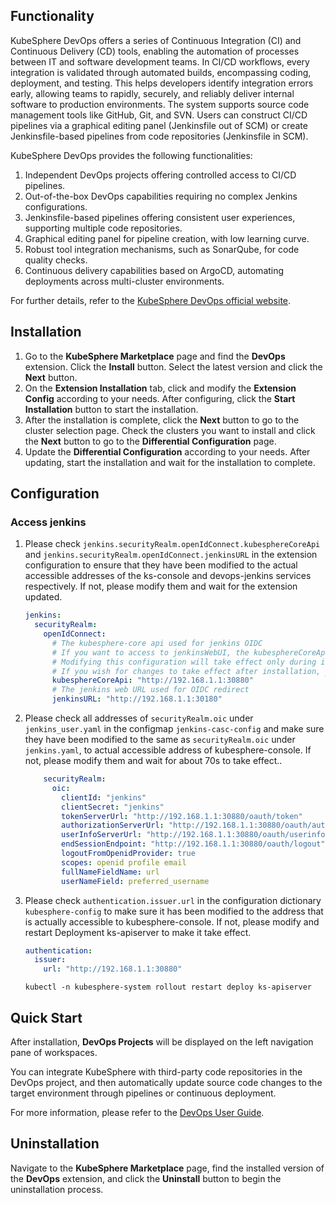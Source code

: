 ## Functionality

KubeSphere DevOps offers a series of Continuous Integration (CI) and Continuous Delivery (CD) tools, enabling the automation of processes between IT and software development teams.
In CI/CD workflows, every integration is validated through automated builds, encompassing coding, deployment, and testing. This helps developers identify integration errors early, allowing teams to rapidly, securely, and reliably deliver internal software to production environments.
The system supports source code management tools like GitHub, Git, and SVN.
Users can construct CI/CD pipelines via a graphical editing panel (Jenkinsfile out of SCM) or create Jenkinsfile-based pipelines from code repositories (Jenkinsfile in SCM).

KubeSphere DevOps provides the following functionalities:

1. Independent DevOps projects offering controlled access to CI/CD pipelines.
2. Out-of-the-box DevOps capabilities requiring no complex Jenkins configurations.
3. Jenkinsfile-based pipelines offering consistent user experiences, supporting multiple code repositories.
4. Graphical editing panel for pipeline creation, with low learning curve.
5. Robust tool integration mechanisms, such as SonarQube, for code quality checks.
6. Continuous delivery capabilities based on ArgoCD, automating deployments across multi-cluster environments.

For further details, refer to the [KubeSphere DevOps official website](https://www.kubesphere.io/devops/).

## Installation

1. Go to the **KubeSphere Marketplace** page and find the **DevOps** extension. Click the **Install** button. Select the latest version and click the **Next** button.
2. On the **Extension Installation** tab, click and modify the **Extension Config** according to your needs. After configuring, click the **Start Installation** button to start the installation.
3. After the installation is complete, click the **Next** button to go to the cluster selection page. Check the clusters you want to install and click the **Next** button to go to the **Differential Configuration** page.
4. Update the **Differential Configuration** according to your needs. After updating, start the installation and wait for the installation to complete.

## Configuration

### Access jenkins

1. Please check `jenkins.securityRealm.openIdConnect.kubesphereCoreApi` and `jenkins.securityRealm.openIdConnect.jenkinsURL` in the extension configuration to ensure that they have been modified to the actual accessible addresses of the ks-console and devops-jenkins services respectively. If not, please modify them and wait for the extension updated.

    ```yaml
    jenkins:
      securityRealm:
        openIdConnect:
          # The kubesphere-core api used for jenkins OIDC
          # If you want to access to jenkinsWebUI, the kubesphereCoreApi must be specified and browser-accessible
          # Modifying this configuration will take effect only during installation
          # If you wish for changes to take effect after installation, you need to update the jenkins-casc-config ConfigMap, copy the securityRealm configuration from jenkins.yaml to jenkins_user.yaml, save, and wait for approximately 70 seconds for the changes to take effect.
          kubesphereCoreApi: "http://192.168.1.1:30880"
          # The jenkins web URL used for OIDC redirect
          jenkinsURL: "http://192.168.1.1:30180"
    ```

2. Please check all addresses of `securityRealm.oic` under `jenkins_user.yaml` in the configmap `jenkins-casc-config` and make sure they have been modified to the same as `securityRealm.oic` under `jenkins.yaml`, to actual accessible address of kubesphere-console. If not, please modify them and wait for about 70s to take effect..
 
    ```yaml
        securityRealm:
          oic:
            clientId: "jenkins"
            clientSecret: "jenkins"
            tokenServerUrl: "http://192.168.1.1:30880/oauth/token"
            authorizationServerUrl: "http://192.168.1.1:30880/oauth/authorize"
            userInfoServerUrl: "http://192.168.1.1:30880/oauth/userinfo"
            endSessionEndpoint: "http://192.168.1.1:30880/oauth/logout"
            logoutFromOpenidProvider: true
            scopes: openid profile email
            fullNameFieldName: url
            userNameField: preferred_username
    ```

3. Please check `authentication.issuer.url` in the configuration dictionary `kubesphere-config` to make sure it has been modified to the address that is actually accessible to kubesphere-console. If not, please modify and restart Deployment ks-apiserver to make it take effect.

    ```yaml
    authentication:
      issuer:
        url: "http://192.168.1.1:30880"
    ```

    ```shell
    kubectl -n kubesphere-system rollout restart deploy ks-apiserver
    ```

## Quick Start

After installation, **DevOps Projects** will be displayed on the left navigation pane of workspaces.

You can integrate KubeSphere with third-party code repositories in the DevOps project, and then automatically update source code changes to the target environment through pipelines or continuous deployment.

For more information, please refer to the [DevOps User Guide](https://docs.kubesphere.com.cn/v4.1.1/11-use-extensions/01-devops/).


## Uninstallation

Navigate to the **KubeSphere Marketplace** page, find the installed version of the **DevOps** extension, and click the **Uninstall** button to begin the uninstallation process.
